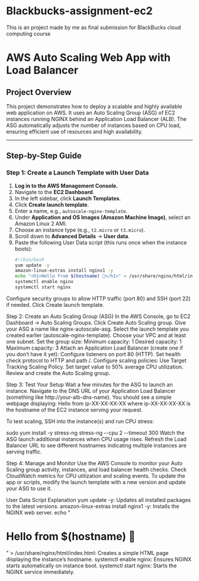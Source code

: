 # Blackbucks-assignment-ec2
This is an project made by me as final submission for BlackBucks cloud computing course
# AWS Auto Scaling Web App with Load Balancer

## Project Overview

This project demonstrates how to deploy a scalable and highly available web application on AWS. It uses an Auto Scaling Group (ASG) of EC2 instances running NGINX behind an Application Load Balancer (ALB). The ASG automatically adjusts the number of instances based on CPU load, ensuring efficient use of resources and high availability.

---

## Step-by-Step Guide

### Step 1: Create a Launch Template with User Data

1. **Log in to the AWS Management Console.**  
2. Navigate to the **EC2 Dashboard**.  
3. In the left sidebar, click **Launch Templates**.  
4. Click **Create launch template**.  
5. Enter a name, e.g., `autoscale-nginx-template`.  
6. Under **Application and OS Images (Amazon Machine Image)**, select an Amazon Linux 2 AMI.  
7. Choose an instance type (e.g., `t2.micro` or `t3.micro`).  
8. Scroll down to **Advanced Details** → **User data**.  
9. Paste the following User Data script (this runs once when the instance boots):  
   ```bash
   #!/bin/bash
   yum update -y
   amazon-linux-extras install nginx1 -y
   echo "<h1>Hello from $(hostname) 🚀</h1>" > /usr/share/nginx/html/index.html
   systemctl enable nginx
   systemctl start nginx
Configure security groups to allow HTTP traffic (port 80) and SSH (port 22) if needed.
Click Create launch template.

Step 2: Create an Auto Scaling Group (ASG)
In the AWS Console, go to EC2 Dashboard → Auto Scaling Groups.
Click Create Auto Scaling group.
Give your ASG a name like nginx-autoscale-asg.
Select the launch template you created earlier (autoscale-nginx-template).
Choose your VPC and at least one subnet.
Set the group size:
Minimum capacity: 1
Desired capacity: 1
Maximum capacity: 3
Attach an Application Load Balancer (create one if you don’t have it yet):
Configure listeners on port 80 (HTTP).
Set health check protocol to HTTP and path /.
Configure scaling policies:
Use Target Tracking Scaling Policy.
Set target value to 50% average CPU utilization.
Review and create the Auto Scaling group.

Step 3: Test Your Setup
Wait a few minutes for the ASG to launch an instance.
Navigate to the DNS URL of your Application Load Balancer (something like http://your-alb-dns-name).
You should see a simple webpage displaying:
Hello from ip-XX-XX-XX-XX
where ip-XX-XX-XX-XX is the hostname of the EC2 instance serving your request.

To test scaling, SSH into the instance(s) and run CPU stress:

sudo yum install -y stress-ng
stress-ng --cpu 2 --timeout 300
Watch the ASG launch additional instances when CPU usage rises. Refresh the Load Balancer URL to see different hostnames indicating multiple instances are serving traffic.

Step 4: Manage and Monitor
Use the AWS Console to monitor your Auto Scaling group activity, instances, and load balancer health checks.
Check CloudWatch metrics for CPU utilization and scaling events.
To update the app or scripts, modify the launch template with a new version and update your ASG to use it.

User Data Script Explanation
yum update -y: Updates all installed packages to the latest versions.
amazon-linux-extras install nginx1 -y: Installs the NGINX web server.
echo "<h1>Hello from $(hostname) 🚀</h1>" > /usr/share/nginx/html/index.html: Creates a simple HTML page displaying the instance’s hostname.
systemctl enable nginx: Ensures NGINX starts automatically on instance boot.
systemctl start nginx: Starts the NGINX service immediately.
